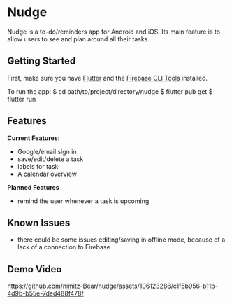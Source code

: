 # Nudge

Nudge is a to-do/reminders app for Android and iOS. Its main feature is to allow users to see and plan around all their tasks. 

## Getting Started

First, make sure you have [Flutter](https://docs.flutter.dev/get-started/install) and the [Firebase CLI Tools](https://firebase.google.com/docs/cli#install_the_firebase_cli) installed.

To run the app:
$ cd path/to/project/directory/nudge
$ flutter pub get
$ flutter run

## Features

**Current Features:**
- Google/email sign in
- save/edit/delete a task
- labels for task
- A calendar overview

**Planned Features**




- remind the user whenever a task is upcoming


## Known Issues
- there could be some issues editing/saving in offline mode, because of a lack of a connection to Firebase
  
## Demo Video
https://github.com/nimitz-Bear/nudge/assets/106123286/c1f5b956-b11b-4d9b-b55e-7ded488f478f

